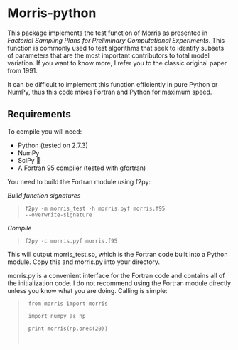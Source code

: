 Morris-python
=============

This package implements the test function of Morris as presented in *Factorial Sampling Plans for Preliminary Computational Experiments*. This function is commonly used to test algorithms that seek to identify subsets of parameters that are the most important contributors to total model variation. If you want to know more, I refer you to the classic original paper from 1991.

It can be difficult to implement this function efficiently in pure Python or NumPy, thus this code mixes Fortran and Python for maximum speed.

Requirements
------------

To compile you will need:

* Python (tested on 2.7.3)
* NumPy
* SciPy 
* A Fortran 95 compiler (tested with gfortran)

You need to build the Fortran module using f2py:

*Build function signatures*

> <code>f2py -m morris_test -h morris.pyf morris.f95 --overwrite-signature</code>

*Compile*

> <code>f2py -c morris.pyf morris.f95</code>

This will output morris_test.so, which is the Fortran code built into a Python module. Copy this and morris.py into your directory.

morris.py is a convenient interface for the Fortran code and contains all of the initialization code. I do not recommend using the Fortran module directly unless you know what you are doing. Calling is simple:

> <code> from morris import morris</code>
>
> <code> import numpy as np</code>
> 
> <code> print morris(np.ones(20))
